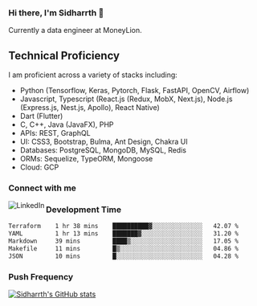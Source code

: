 ### Hi there, I'm Sidharrth 👋

Currently a data engineer at MoneyLion. 

## Technical Proficiency
I am proficient across a variety of stacks including:
- Python (Tensorflow, Keras, Pytorch, Flask, FastAPI, OpenCV, Airflow)
- Javascript, Typescript (React.js (Redux, MobX, Next.js), Node.js (Express.js, Nest.js, Apollo), React Native)
- Dart (Flutter)
- C, C++, Java (JavaFX), PHP
- APIs: REST, GraphQL
- UI: CSS3, Bootstrap, Bulma, Ant Design, Chakra UI
- Databases: PostgreSQL, MongoDB, MySQL, Redis
- ORMs: Sequelize, TypeORM, Mongoose
- Cloud: GCP

### Connect with me

[<img align="left" alt="LinkedIn" src="https://img.shields.io/badge/linkedin-%230077B5.svg?&style=for-the-badge&logo=linkedin&logoColor=white" />][linkedin]

### Development Time
<!--START_SECTION:waka-->

```txt
Terraform    1 hr 38 mins    ██████████▓░░░░░░░░░░░░░░   42.07 %
YAML         1 hr 13 mins    ███████▓░░░░░░░░░░░░░░░░░   31.20 %
Markdown     39 mins         ████▒░░░░░░░░░░░░░░░░░░░░   17.05 %
Makefile     11 mins         █▒░░░░░░░░░░░░░░░░░░░░░░░   04.86 %
JSON         10 mins         █░░░░░░░░░░░░░░░░░░░░░░░░   04.28 %
```

<!--END_SECTION:waka-->

### Push Frequency
[![Sidharrth's GitHub stats](https://github-readme-stats.vercel.app/api?username=sidharrth2002&show_icons=true)](https://github.com/sidharrth2002/github-readme-stats)

[site]: https://sidharrth.me/
[blog]: https://mathsforgeeks.org/blog
[linkedin]: https://www.linkedin.com/in/sidharrth-nagappan/
